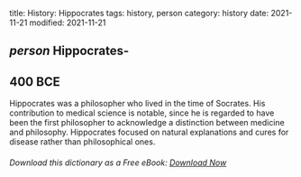 title: History: Hippocrates
tags: history, person
category: history
date: 2021-11-21
modified: 2021-11-21

## _person_  Hippocrates-
   400 BCE
-
Hippocrates was a philosopher
who lived in the time of Socrates.  His contribution to medical
science is notable, since he is regarded to have been the first
philosopher to acknowledge a distinction between medicine and
philosophy.   Hippocrates focused on natural explanations and cures
for disease rather than philosophical ones.


###### Download *this* dictionary as a Free eBook: [Download Now]({static}static/SerfHistoryDictionary.pdf)

